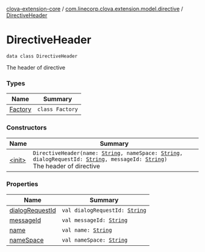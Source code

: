 [clova-extension-core](../../index.md) / [com.linecorp.clova.extension.model.directive](../index.md) / [DirectiveHeader](./index.md)

# DirectiveHeader

`data class DirectiveHeader`

The header of directive

### Types

| Name | Summary |
|---|---|
| [Factory](-factory/index.md) | `class Factory` |

### Constructors

| Name | Summary |
|---|---|
| [&lt;init&gt;](-init-.md) | `DirectiveHeader(name: `[`String`](https://kotlinlang.org/api/latest/jvm/stdlib/kotlin/-string/index.html)`, nameSpace: `[`String`](https://kotlinlang.org/api/latest/jvm/stdlib/kotlin/-string/index.html)`, dialogRequestId: `[`String`](https://kotlinlang.org/api/latest/jvm/stdlib/kotlin/-string/index.html)`, messageId: `[`String`](https://kotlinlang.org/api/latest/jvm/stdlib/kotlin/-string/index.html)`)`<br>The header of directive |

### Properties

| Name | Summary |
|---|---|
| [dialogRequestId](dialog-request-id.md) | `val dialogRequestId: `[`String`](https://kotlinlang.org/api/latest/jvm/stdlib/kotlin/-string/index.html) |
| [messageId](message-id.md) | `val messageId: `[`String`](https://kotlinlang.org/api/latest/jvm/stdlib/kotlin/-string/index.html) |
| [name](name.md) | `val name: `[`String`](https://kotlinlang.org/api/latest/jvm/stdlib/kotlin/-string/index.html) |
| [nameSpace](name-space.md) | `val nameSpace: `[`String`](https://kotlinlang.org/api/latest/jvm/stdlib/kotlin/-string/index.html) |
